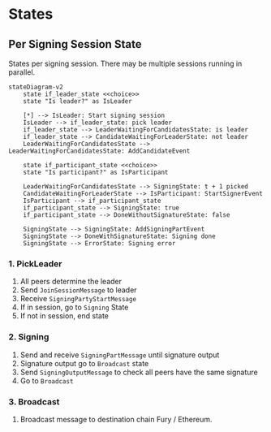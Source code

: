 # States


## Per Signing Session State

States per signing session. There may be multiple sessions running in parallel.

```mermaid
stateDiagram-v2
    state if_leader_state <<choice>>
    state "Is leader?" as IsLeader

    [*] --> IsLeader: Start signing session
    IsLeader --> if_leader_state: pick leader
    if_leader_state --> LeaderWaitingForCandidatesState: is leader
    if_leader_state --> CandidateWaitingForLeaderState: not leader
    LeaderWaitingForCandidatesState --> LeaderWaitingForCandidatesState: AddCandidateEvent

    state if_participant_state <<choice>>
    state "Is participant?" as IsParticipant

    LeaderWaitingForCandidatesState --> SigningState: t + 1 picked
    CandidateWaitingForLeaderState --> IsParticipant: StartSignerEvent
    IsParticipant --> if_participant_state
    if_participant_state --> SigningState: true
    if_participant_state --> DoneWithoutSignatureState: false

    SigningState --> SigningState: AddSigningPartEvent
    SigningState --> DoneWithSignatureState: Signing done
    SigningState --> ErrorState: Signing error
```

### 1. PickLeader

1. All peers determine the leader
2. Send `JoinSessionMessage` to leader
3. Receive `SigningPartyStartMessage`
4. If in session, go to `Signing` State
5. If not in session, end state

### 2. Signing

1. Send and receive `SigningPartMessage` until signature output
2. Signature output go to `Broadcast` state
3. Send `SigningOutputMessage` to check all peers have the same signature
4. Go to `Broadcast`

### 3. Broadcast

1. Broadcast message to destination chain Fury / Ethereum.
